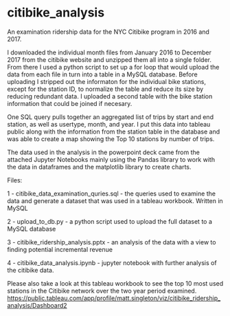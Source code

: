# citibike_analysis

An examination ridership data for the NYC Citibike program in 2016 and 2017. 

I downloaded the individual month files from January 2016 to December 2017 from the citibike website and unzipped them all into a single folder. From there I used a python script to set up a for loop that would upload the data from each file in turn into a table in a MySQL database. Before uploading I stripped out the informaton for the individual bike stations, except for the station ID, to normalize the table and reduce its size by reducing redundant data. I uploaded a second table with the bike station information that could be joined if necesary.

One SQL query pulls together an aggregated list of trips by start and end station, as well as usertype, month, and year. I put this data into tableau public along with the information from the station table in the database and was able to create a map showing the Top 10 stations by number of trips.

The data used in the analysis in the powerpoint deck came from the attached Jupyter Notebooks mainly using the Pandas library to work with the data in dataframes and the matplotlib library to create charts. 

Files:

1 - citibike_data_examination_quries.sql - the queries used to examine the data and generate a dataset that was used in a tableau workbook. Written in MySQL

2 - upload_to_db.py - a python script used to upload the full dataset to a MySQL database

3 - citibike_ridership_analysis.pptx - an analysis of the data with a view to finding potential incremental revenue

4 - citibike_data_analysis.ipynb - jupyter notebook with further analysis of the citibike data.

Please also take a look at this tableau workbook to see the top 10 most used stations in the Citibike network over the two year period examined. https://public.tableau.com/app/profile/matt.singleton/viz/citibike_ridership_analysis/Dashboard2
